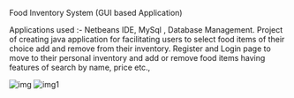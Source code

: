 Food Inventory System (GUI based Application)
 
Applications used :-  Netbeans IDE, MySql , Database Management.
 Project of creating java application for facilitating users to select food items of their choice add and remove from their inventory. Register and Login page to move to their personal inventory and add or remove food items having features of search by name, price etc.,
 
 ![img](https://user-images.githubusercontent.com/68140375/111059287-73695b00-84ba-11eb-8a17-0a1e1d4024af.png)
![img1](https://user-images.githubusercontent.com/68140375/111059365-0bffdb00-84bb-11eb-86ad-ab29f778776f.png)
